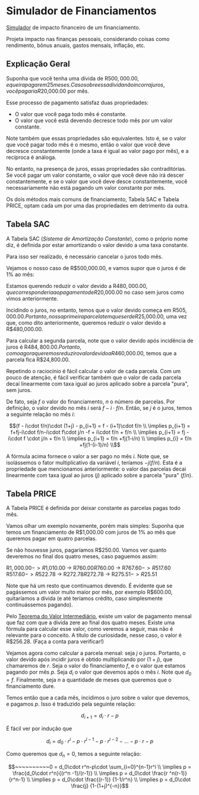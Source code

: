 # Simulador de Financiamentos

[Simulador](https://aloiziomacedo.github.io/house-buying/) de impacto
financeiro de um financiamento.

Projeta impacto nas finanças pessoais, considerando coisas como rendimento,
bônus anuais, gastos mensais, inflação, etc.

## Explicação Geral

Suponha que você tenha uma dívida de R$500,000.00, e queira
pagar em 25 meses. Caso sobre essa dívida não incorra juros,
você pagaria R$20,000.00 por mês.

Esse processo de pagamento satisfaz duas propriedades:

- O valor que você paga todo mês é constante.
- O valor que você está devendo decresce todo mês por um valor constante.

Note também que essas propriedades são equivalentes. Isto é,
se o valor que você pagar todo mês é o mesmo, então o valor
que você deve decresce constantemente (onde a taxa é igual
ao valor pago por mês), e a recíproca é análoga.

No entanto, na presença de juros, essas propriedades são
contraditórias. Se você pagar um valor constante, o 
valor que você deve não irá descer constantemente, e se o valor
que você deve desce constantemente, você necessariamente não
está pagando um valor constante por mês.

Os dois métodos mais comuns de financiamento, Tabela SAC
e Tabela PRICE, optam cada um por uma das propriedades
em detrimento da outra.

## Tabela SAC

A Tabela SAC (_Sistema de Amortização Constante_), como o próprio
nome diz, é definida por estar amortizando o valor devido a uma taxa
constante.

Para isso ser realizado, é necessário cancelar o juros todo mês.

Vejamos o nosso caso de R$500,000.00, e vamos supor que o juros é de
1% ao mês:

Estamos querendo reduzir o valor devido a R$480,000.00, que
corresponderia ao pagamento de R$20,000.00 no caso sem juros como
vimos anteriormente.

Incidindo o juros, no entanto, temos que o valor devido começa em 
R$505,000.00. Portanto, nossa primeira parcela tem que ser de 
R$25,000.00, uma vez que, como dito anteriormente, queremos reduzir
o valor devido a R$480,000.00.

Para calcular a segunda parcela, note que o valor devido após incidência
de juros é R$484,800.00. Portanto, como agora queremos reduzir o valor devido
a R$460,000.00, temos que a parcela fica R$24,800.00.

Repetindo o raciocínio é fácil calcular o valor de cada parcela. Com
um pouco de atenção, é fácil verificar também que o valor de cada parcela
decai linearmente com taxa igual ao juros aplicado sobre a parcela "pura",
sem juros.

De fato, seja $f$ o valor do financiamento, $n$ o número de parcelas.
Por definição, o valor devido no mês $i$ será $f-i\cdot f/n$.
Então, se $j$ é o juros, temos a seguinte relação no mês $i$:

```math
(f - i\cdot f/n)\cdot (1+j) - p_{i+1} = f - (i+1)\cdot f/n \\
\implies p_{i+1} = f+fj-i\cdot f/n-i\cdot f\cdot j/n -f + i\cdot f/n + f/n \\
\implies p_{i+1} = fj -i\cdot f \cdot j/n +  f/n \\
\implies p_{i+1} = f/n +fj(1-i/n) \\
\implies p_{i} = f/n +fj(1-(i-1)/n) \\
```

A fórmula acima fornece o valor a ser pago no mês $i$. Note que, se isolássemos
o fator multiplicativo da variável $i$, teríamos $-j(f/n)$. Esta é a propriedade
que mencionamos anteriormente: o valor das parcelas decai linearmente com taxa
igual ao juros ($j$) aplicado sobre a parcela "pura" ($f/n$).

## Tabela PRICE

A Tabela PRICE é definida por deixar constante as parcelas pagas todo mês.

Vamos olhar um exemplo novamente, porém mais simples: Suponha que
temos um financiamento de R$1,000.00 com juros de 1% ao mês que queremos
pagar em quatro parcelas.

Se não houvesse juros, pagaríamos R$250.00. Vamos ver quanto deveremos 
no final dos quatro meses, caso paguemos assim:

R$1,000.00 -> R$1,010.00 -> R$760.00
R$760.00 -> R$767.60 -> R$517.60
R$517.60 -> R$522.78 -> R$272.78
R$272.78 -> R$275.51 -> R$25.51

Note que há um resto que continuamos devendo. É evidente que se pagássemos
um valor muito maior por mês, por exemplo R$600.00, quitaríamos a dívida
(e até teríamos crédito, caso simplesmente continuássemos pagando).

Pelo [Teorema do Valor Intermediário](https://pt.wikipedia.org/wiki/Teorema_do_valor_intermedi%C3%A1rio), existe um valor de pagamento mensal
que faz com que a dívida zere ao final dos quatro meses. Existe uma fórmula
para calcular esse valor, como veremos a seguir, mas não é relevante para o
conceito.
A título de curiosidade, nesse caso, o valor é R$256.28. (Faça a conta para
verificar!)

Vejamos agora como calcular a parcela mensal: seja $j$ o juros. Portanto,
o valor devido após incidir juros é obtido multiplicando por $(1+j)$, que
chamaremos de $r$. Seja o valor do financiamento $f$, e o valor que estamos
pagando por mês $p$. Seja $d_i$ o valor que devemos após o mês $i$.
Note que $d_0=f$. Finalmente, seja $n$ a quantidade de meses que queremos
que o financiamento dure.

Temos então que a cada mês, incidimos o juro sobre o valor que devemos,
e pagamos $p$. Isso é traduzido pela seguinte relação:

```math
d_{i+1} = d_i\cdot r-p
```

É fácil ver por indução que

```math
d_{i} = d_0\cdot r^i-p\cdot r^{i-1}-p\cdot r^{i-2}-...-p\cdot r^{}-p
```

Como queremos que $d_n=0$, temos a seguinte relação:

```math
~~~~~~~~~~0 = d_0\cdot r^n-p\cdot \sum_{i=0}^{n-1}r^i \\
\implies p = \frac{d_0\cdot r^n}{(r^n -1)/(r-1)} \\
\implies p = d_0\cdot \frac{r ^n(r-1)} {r^n-1} \\
\implies p = d_0\cdot \frac{(r-1)} {1-1/r^n} \\
\implies p = d_0\cdot \frac{j} {1-(1+j)^{-n}}
```
